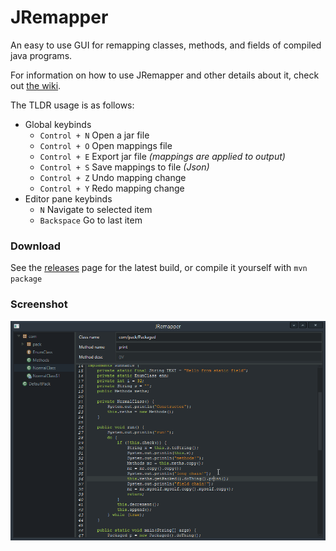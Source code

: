 # JRemapper

An easy to use GUI for remapping classes, methods, and fields of compiled java programs. 

For information on how to use JRemapper and other details about it, check out [the wiki](https://github.com/Col-E/JRemapper/wiki). 

The TLDR usage is as follows:

* Global keybinds
    * `Control + N` Open a jar file
    * `Control + O` Open mappings file
    * `Control + E` Export jar file _(mappings are applied to output)_ 
    * `Control + S` Save mappings to file _(Json)_
    * `Control + Z` Undo mapping change
    * `Control + Y` Redo mapping change
* Editor pane keybinds
    * `N` Navigate to selected item
    * `Backspace` Go to last item	

### Download

See the [releases](https://github.com/Col-E/JRemapper/releases) page for the latest build, or compile it yourself with `mvn package` 

### Screenshot

![Screenshot](shot.png)